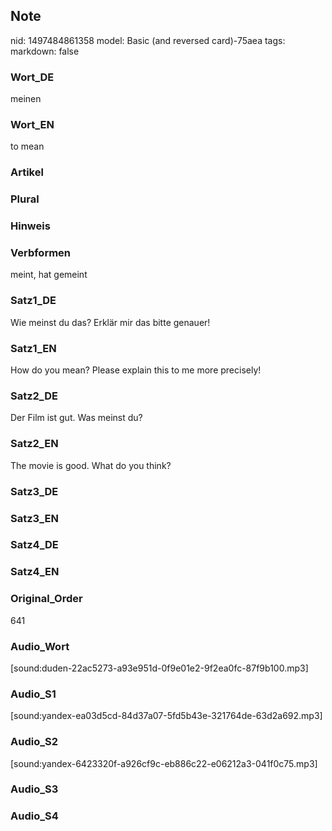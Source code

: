 ## Note
nid: 1497484861358
model: Basic (and reversed card)-75aea
tags: 
markdown: false

### Wort_DE
meinen

### Wort_EN
to mean

### Artikel


### Plural


### Hinweis


### Verbformen
meint, hat gemeint

### Satz1_DE
Wie meinst du das? Erklär mir das bitte genauer!

### Satz1_EN
How do you mean? Please explain this to me more precisely!

### Satz2_DE
Der Film ist gut. Was meinst du?

### Satz2_EN
The movie is good. What do you think?

### Satz3_DE


### Satz3_EN


### Satz4_DE


### Satz4_EN


### Original_Order
641

### Audio_Wort
[sound:duden-22ac5273-a93e951d-0f9e01e2-9f2ea0fc-87f9b100.mp3]

### Audio_S1
[sound:yandex-ea03d5cd-84d37a07-5fd5b43e-321764de-63d2a692.mp3]

### Audio_S2
[sound:yandex-6423320f-a926cf9c-eb886c22-e06212a3-041f0c75.mp3]

### Audio_S3


### Audio_S4

